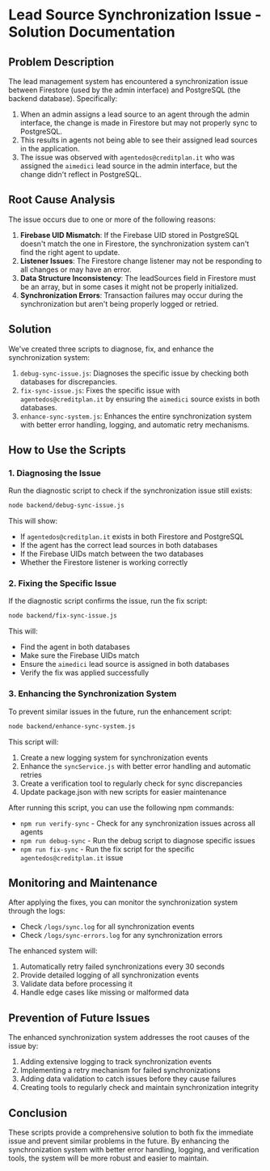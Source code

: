 # Lead Source Synchronization Issue - Solution Documentation

## Problem Description

The lead management system has encountered a synchronization issue between Firestore (used by the admin interface) and PostgreSQL (the backend database). Specifically:

1. When an admin assigns a lead source to an agent through the admin interface, the change is made in Firestore but may not properly sync to PostgreSQL.
2. This results in agents not being able to see their assigned lead sources in the application.
3. The issue was observed with `agentedos@creditplan.it` who was assigned the `aimedici` lead source in the admin interface, but the change didn't reflect in PostgreSQL.

## Root Cause Analysis

The issue occurs due to one or more of the following reasons:

1. **Firebase UID Mismatch**: If the Firebase UID stored in PostgreSQL doesn't match the one in Firestore, the synchronization system can't find the right agent to update.
2. **Listener Issues**: The Firestore change listener may not be responding to all changes or may have an error.
3. **Data Structure Inconsistency**: The leadSources field in Firestore must be an array, but in some cases it might not be properly initialized.
4. **Synchronization Errors**: Transaction failures may occur during the synchronization but aren't being properly logged or retried.

## Solution

We've created three scripts to diagnose, fix, and enhance the synchronization system:

1. `debug-sync-issue.js`: Diagnoses the specific issue by checking both databases for discrepancies.
2. `fix-sync-issue.js`: Fixes the specific issue with `agentedos@creditplan.it` by ensuring the `aimedici` source exists in both databases.
3. `enhance-sync-system.js`: Enhances the entire synchronization system with better error handling, logging, and automatic retry mechanisms.

## How to Use the Scripts

### 1. Diagnosing the Issue

Run the diagnostic script to check if the synchronization issue still exists:

```bash
node backend/debug-sync-issue.js
```

This will show:
- If `agentedos@creditplan.it` exists in both Firestore and PostgreSQL
- If the agent has the correct lead sources in both databases
- If the Firebase UIDs match between the two databases
- Whether the Firestore listener is working correctly

### 2. Fixing the Specific Issue

If the diagnostic script confirms the issue, run the fix script:

```bash
node backend/fix-sync-issue.js
```

This will:
- Find the agent in both databases
- Make sure the Firebase UIDs match
- Ensure the `aimedici` lead source is assigned in both databases
- Verify the fix was applied successfully

### 3. Enhancing the Synchronization System

To prevent similar issues in the future, run the enhancement script:

```bash
node backend/enhance-sync-system.js
```

This script will:
1. Create a new logging system for synchronization events
2. Enhance the `syncService.js` with better error handling and automatic retries
3. Create a verification tool to regularly check for sync discrepancies
4. Update package.json with new scripts for easier maintenance

After running this script, you can use the following npm commands:
- `npm run verify-sync` - Check for any synchronization issues across all agents
- `npm run debug-sync` - Run the debug script to diagnose specific issues
- `npm run fix-sync` - Run the fix script for the specific `agentedos@creditplan.it` issue

## Monitoring and Maintenance

After applying the fixes, you can monitor the synchronization system through the logs:

- Check `/logs/sync.log` for all synchronization events
- Check `/logs/sync-errors.log` for any synchronization errors

The enhanced system will:
1. Automatically retry failed synchronizations every 30 seconds
2. Provide detailed logging of all synchronization events
3. Validate data before processing it
4. Handle edge cases like missing or malformed data

## Prevention of Future Issues

The enhanced synchronization system addresses the root causes of the issue by:

1. Adding extensive logging to track synchronization events
2. Implementing a retry mechanism for failed synchronizations
3. Adding data validation to catch issues before they cause failures
4. Creating tools to regularly check and maintain synchronization integrity

## Conclusion

These scripts provide a comprehensive solution to both fix the immediate issue and prevent similar problems in the future. By enhancing the synchronization system with better error handling, logging, and verification tools, the system will be more robust and easier to maintain. 